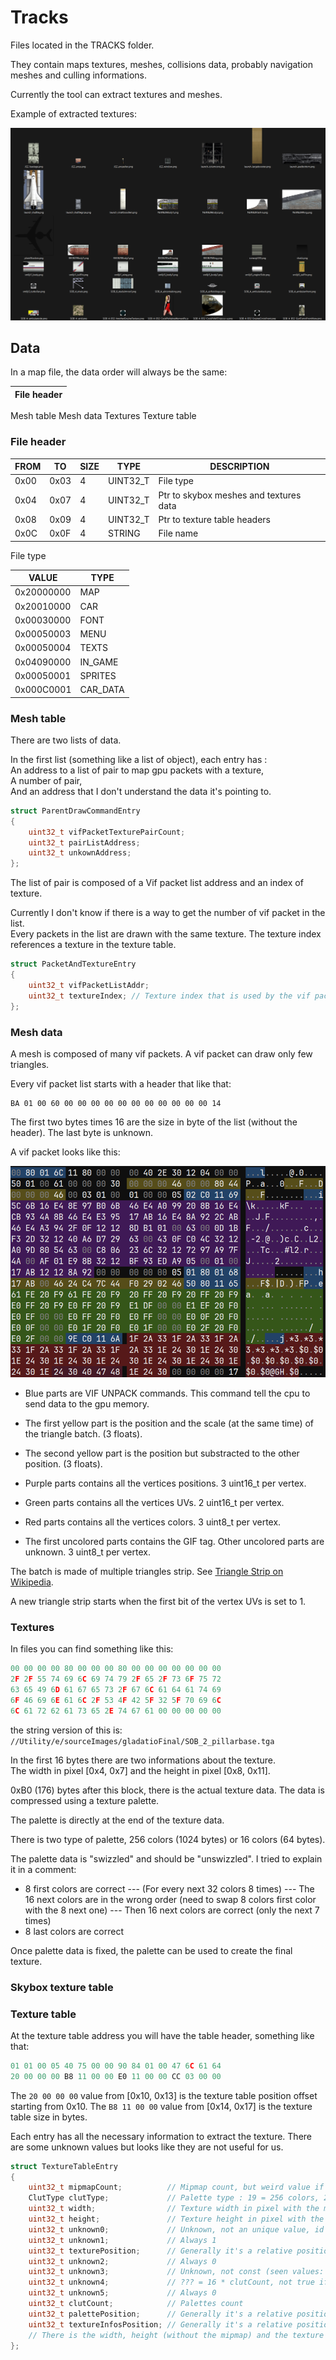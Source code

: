 # Tracks

Files located in the TRACKS folder.

They contain maps textures, meshes, collisions data, probably navigation meshes and culling informations.

Currently the tool can extract textures and meshes.

Example of extracted textures:

![image](images/MAPS_images.png)

## Data

In a map file, the data order will always be the same:<br>

| File header |
|-|
Mesh table
Mesh data
Textures
Texture table

### File header

| FROM | TO | SIZE | TYPE | DESCRIPTION |
|-|-|-|-|-|
0x00 | 0x03 | 4 | UINT32_T | File type
0x04 | 0x07 | 4 | UINT32_T | Ptr to skybox meshes and textures data
0x08 | 0x09 | 4 | UINT32_T | Ptr to texture table headers
0x0C | 0x0F | 4 | STRING | File name

File type

| VALUE | TYPE |
|-|-|
0x20000000 | MAP
0x20010000 | CAR
0x00030000 | FONT
0x00050003 | MENU
0x00050004 | TEXTS
0x04090000 | IN_GAME
0x00050001 | SPRITES
0x000C0001 | CAR_DATA

### Mesh table

There are two lists of data.

In the first list (something like a list of object), each entry has :<br>
An address to a list of pair to map gpu packets with a texture,<br>
A number of pair,<br>
And an address that I don't understand the data it's pointing to.<br>

```cpp
struct ParentDrawCommandEntry
{
	uint32_t vifPacketTexturePairCount;
	uint32_t pairListAddress;
	uint32_t unkownAddress;
};
```

The list of pair is composed of a Vif packet list address and an index of texture.

Currently I don't know if there is a way to get the number of vif packet in the list.<br>
Every packets in the list are drawn with the same texture. The texture index references a texture in the texture table.<br>

```cpp
struct PacketAndTextureEntry
{
	uint32_t vifPacketListAddr;
	uint32_t textureIndex; // Texture index that is used by the vif packet list
};
```

### Mesh data

A mesh is composed of many vif packets. A vif packet can draw only few triangles.

Every vif packet list starts with a header that like that:

```
BA 01 00 60 00 00 00 00 00 00 00 00 00 00 00 14
```

The first two bytes times 16 are the size in byte of the list (without the header). The last byte is unknown.

A vif packet looks like this:

![image](images/vif_packet_hex.png)

- Blue parts are VIF UNPACK commands. This command tell the cpu to send data to the gpu memory.

- The first yellow part is the position and the scale (at the same time) of the triangle batch. (3 floats).

- The second yellow part is the position but substracted to the other position. (3 floats).

- Purple parts contains all the vertices positions. 3 uint16_t per vertex.

- Green parts contains all the vertices UVs. 2 uint16_t per vertex.

- Red parts contains all the vertices colors. 3 uint8_t per vertex.

- The first uncolored parts contains the GIF tag. Other uncolored parts are unknown. 3 uint8_t per vertex.

The batch is made of multiple triangles strip. See [Triangle Strip on Wikipedia](https://en.wikipedia.org/wiki/Triangle_strip).

A new triangle strip starts when the first bit of the vertex UVs is set to 1.

### Textures

In files you can find something like this:

```cpp
00 00 00 00 80 00 00 00 80 00 00 00 00 00 00 00 
2F 2F 55 74 69 6C 69 74 79 2F 65 2F 73 6F 75 72
63 65 49 6D 61 67 65 73 2F 67 6C 61 64 61 74 69
6F 46 69 6E 61 6C 2F 53 4F 42 5F 32 5F 70 69 6C
6C 61 72 62 61 73 65 2E 74 67 61 00 00 00 00 00
```

the string version of this is: 
`//Utility/e/sourceImages/gladatioFinal/SOB_2_pillarbase.tga`

In the first 16 bytes there are two informations about the texture.<br>
The width in pixel [0x4, 0x7] and the height in pixel [0x8, 0x11].

0xB0 (176) bytes after this block, there is the actual texture data. The data is compressed using a texture palette.

The palette is directly at the end of the texture data.

There is two type of palette, 256 colors (1024 bytes) or 16 colors (64 bytes). 

The palette data is "swizzled" and should be "unswizzled". I tried to explain it in a comment:
- 8 first colors are correct
--- (For every next 32 colors 8 times)
--- The 16 next colors are in the wrong order (need to swap 8 colors first color with the 8 next one)
--- Then 16 next colors are correct (only the next 7 times)
- 8 last colors are correct

Once palette data is fixed, the palette can be used to create the final texture.

### Skybox texture table

### Texture table

At the texture table address you will have the table header, something like that:
```c++
01 01 00 05 40 75 00 00 90 84 01 00 47 6C 61 64
20 00 00 00 B8 11 00 00 E0 11 00 00 CC 03 00 00
```

The `20 00 00 00` value from [0x10, 0x13] is the texture table position offset starting from 0x10.
The `B8 11 00 00` value from [0x14, 0x17] is the texture table size in bytes.

Each entry has all the necessary information to extract the texture. There are some unknown values but looks like they are not useful for us.

```c++
struct TextureTableEntry
{
	uint32_t mipmapCount;          // Mipmap count, but weird value if it's an animated texture
	ClutType clutType;             // Palette type : 19 = 256 colors, 20 = 16 colors
	uint32_t width;                // Texture width in pixel with the mipmap included
	uint32_t height;               // Texture height in pixel with the mipmap included
	uint32_t unknown0;             // Unknown, not an unique value, id in the next table?
	uint32_t unknown1;             // Always 1
	uint32_t texturePosition;      // Generally it's a relative position in the file
	uint32_t unknown2;             // Always 0
	uint32_t unknown3;             // Unknown, not const (seen values: 16, 32) 32 only seen in winbowl
	uint32_t unknown4;             // ??? = 16 * clutCount, not true if unknown3 is not egals to 16
	uint32_t unknown5;             // Always 0
	uint32_t clutCount;            // Palettes count
	uint32_t palettePosition;      // Generally it's a relative position in the file
	uint32_t textureInfosPosition; // Generally it's a relative position in the file + 0xF to get the file name
	// There is the width, height (without the mipmap) and the texture name in the texture infos
};
```

